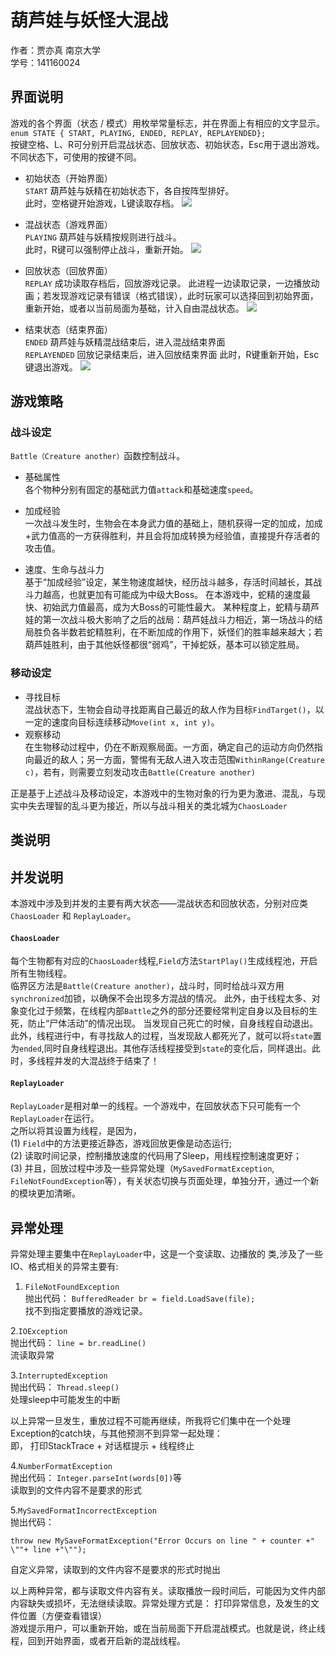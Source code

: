 # 葫芦娃与妖怪大混战  
作者：贾亦真 南京大学  
学号：141160024
</b>
## 界面说明

游戏的各个界面（状态 / 模式）用枚举常量标志，并在界面上有相应的文字显示。
 `enum STATE { START, PLAYING, ENDED, REPLAY, REPLAYENDED};`  
按键空格、L、R可分别开启混战状态、回放状态、初始状态，Esc用于退出游戏。不同状态下，可使用的按键不同。

- 初始状态（开始界面）   
`START` 葫芦娃与妖精在初始状态下，各自按阵型排好。  
此时，空格键开始游戏，L键读取存档。
![](https://i.imgur.com/SqicLkD.jpg)

- 混战状态（游戏界面）  
`PLAYING` 葫芦娃与妖精按规则进行战斗。  
此时，R键可以强制停止战斗，重新开始。
![](https://i.imgur.com/NgA5XL4.jpg)

- 回放状态（回放界面）   
`REPLAY` 成功读取存档后，回放游戏记录。
此进程一边读取记录，一边播放动画；若发现游戏记录有错误（格式错误），此时玩家可以选择回到初始界面，重新开始，或者以当前局面为基础，计入自由混战状态。
![](https://i.imgur.com/Rm0gPLA.jpg)

- 结束状态（结束界面）  
`ENDED` 葫芦娃与妖精混战结束后，进入混战结束界面  
`REPLAYENDED` 回放记录结束后，进入回放结束界面
此时，R键重新开始，Esc键退出游戏。
![](https://i.imgur.com/ZJfFfCS.jpg)



## 游戏策略
### 战斗设定
`Battle（Creature another）`函数控制战斗。

- 基础属性  
各个物种分别有固定的基础武力值`attack`和基础速度`speed`。 

- 加成经验  
一次战斗发生时，生物会在本身武力值的基础上，随机获得一定的加成，加成+武力值高的一方获得胜利，并且会将加成转换为经验值，直接提升存活者的攻击值。

- 速度、生命与战斗力  
基于“加成经验”设定，某生物速度越快，经历战斗越多，存活时间越长，其战斗力越高，也就更加有可能成为中级大Boss。
在本游戏中，蛇精的速度最快、初始武力值最高，成为大Boss的可能性最大。
某种程度上，蛇精与葫芦娃的第一次战斗极大影响了之后的战局：葫芦娃战斗力相近，第一场战斗的结局胜负各半数若蛇精胜利，在不断加成的作用下，妖怪们的胜率越来越大；若葫芦娃胜利，由于其他妖怪都很“弱鸡”，干掉蛇妖，基本可以锁定胜局。

### 移动设定  
- 寻找目标  
混战状态下，生物会自动寻找距离自己最近的敌人作为目标`FindTarget()`，以一定的速度向目标连续移动`Move(int x, int y)`。  
- 观察移动  
在生物移动过程中，仍在不断观察局面。一方面，确定自己的运动方向仍然指向最近的敌人；另一方面，警惕有无敌人进入攻击范围`WithinRange(Creature c)`，若有，则需要立刻发动攻击`Battle(Creature another)`


正是基于上述战斗及移动设定，本游戏中的生物对象的行为更为激进、混乱，与现实中失去理智的乱斗更为接近，所以与战斗相关的类北城为`ChaosLoader`

## 类说明

## 并发说明
本游戏中涉及到并发的主要有两大状态——混战状态和回放状态，分别对应类`ChaosLoader` 和 `ReplayLoader`。

####  `ChaosLoader`

每个生物都有对应的`ChaosLoader`线程,`Field`方法`StartPlay()`生成线程池，开启所有生物线程。  
临界区方法是`Battle(Creature another)`，战斗时，同时给战斗双方用`synchronized`加锁，以确保不会出现多方混战的情况。
此外，由于线程太多、对象变化过于频繁，在线程内部`Battle`之外的部分还要经常判定自身以及目标的生死，防止“尸体活动”的情况出现。
当发现自己死亡的时候，自身线程自动退出。此外，线程进行中，有寻找敌人的过程，当发现敌人都死光了，就可以将`state`置为`ended`,同时自身线程退出。其他存活线程接受到`state`的变化后，同样退出。此时，多线程并发的大混战终于结束了！

####  `ReplayLoader`
`ReplayLoader`是相对单一的线程。一个游戏中，在回放状态下只可能有一个`ReplayLoader`在运行。  
之所以将其设置为线程，是因为，  
(1) `Field`中的方法更接近静态，游戏回放更像是动态运行;  
(2) 读取时间记录，控制播放速度的代码用了Sleep，用线程控制速度更好；  
(3) 并且，回放过程中涉及一些异常处理（`MySavedFormatException`, `FileNotFoundException`等），有关状态切换与页面处理，单独分开，通过一个新的模块更加清晰。  


## 异常处理
异常处理主要集中在`ReplayLoader`中，这是一个变读取、边播放的
类,涉及了一些IO、格式相关的异常主要有:   
1. `FileNotFoundException`  
 抛出代码：    `BufferedReader br = field.LoadSave(file);`  
找不到指定要播放的游戏记录。
 
2.`IOException`  
抛出代码：   `line = br.readLine()`  
流读取异常

3.`InterruptedException`  
抛出代码：   `Thread.sleep()`  
处理sleep中可能发生的中断  

以上异常一旦发生，重放过程不可能再继续，所我将它们集中在一个处理Exception的catch块，与其他预测不到异常一起处理：  
即， 打印StackTrace + 对话框提示 + 线程终止

4.`NumberFormatException`  
抛出代码：   `Integer.parseInt(words[0])`等  
读取到的文件内容不是要求的形式  


5.`MySavedFormatIncorrectException`  
抛出代码：   
```		
throw new MySaveFormatException("Error Occurs on line " + counter +"  \""+ line +"\"");
```
自定义异常，读取到的文件内容不是要求的形式时抛出  

以上两种异常，都与读取文件内容有关。读取播放一段时间后，可能因为文件内部内容缺失或损坏，无法继续读取。异常处理方式是：
打印异常信息，及发生的文件位置（方便查看错误）  
游戏提示用户，可以重新开始，或在当前局面下开启混战模式。也就是说，终止线程，回到开始界面，或者开启新的混战线程。